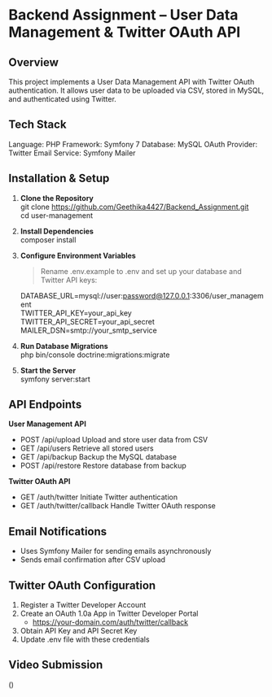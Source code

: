 # Backend Assignment – User Data Management & Twitter OAuth API 

## Overview
This project implements a User Data Management API with Twitter OAuth authentication. It allows user data to be uploaded via CSV, stored in MySQL, and authenticated using Twitter.

## Tech Stack
Language: PHP
Framework: Symfony 7
Database: MySQL
OAuth Provider: Twitter
Email Service: Symfony Mailer

## Installation & Setup

1) **Clone the Repository**<br> 
   git clone https://github.com/Geethika4427/Backend_Assignment.git<br>
   cd user-management

3) **Install Dependencies**<br>
   composer install

4) **Configure Environment Variables**<br>
   > Rename .env.example to .env and set up your database and Twitter API keys:

   DATABASE_URL=mysql://user:password@127.0.0.1:3306/user_management<br>
   TWITTER_API_KEY=your_api_key<br>
   TWITTER_API_SECRET=your_api_secret<br>
   MAILER_DSN=smtp://your_smtp_service
  
5) **Run Database Migrations**<br>
   php bin/console doctrine:migrations:migrate
   
6) **Start the Server**<br>
   symfony server:start

## API Endpoints

  **User Management API**
   - POST	  /api/upload	   Upload and store user data from CSV
   - GET	  /api/users  	 Retrieve all stored users
   - GET	  /api/backup	   Backup the MySQL database
   - POST	  /api/restore	 Restore database from backup

   **Twitter OAuth API**
   - GET	 /auth/twitter	            Initiate Twitter authentication
   - GET	 /auth/twitter/callback	    Handle Twitter OAuth response

 ## Email Notifications
   - Uses Symfony Mailer for sending emails asynchronously
   - Sends email confirmation after CSV upload

 ## Twitter OAuth Configuration
   1. Register a Twitter Developer Account
   2. Create an OAuth 1.0a App in Twitter Developer Portal
         - https://your-domain.com/auth/twitter/callback
   3. Obtain API Key and API Secret Key
   4. Update .env file with these credentials

 ## Video Submission
   ()




